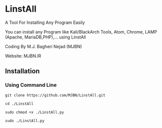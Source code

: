 # LinstAll
A Tool For Installing Any Program Easily

You can install any Program like Kali/BlackArch Tools, Atom, Chrome, LAMP (Apache, MariaDB,PHP),... using LinstAll

Coding By M.J. Bagheri Nejad (MJBN)

Website: MJBN.IR

<h2>Installation</h2>
<h3>Using Command Line</h3>

    git clone https://github.com/MJBN/LinstAll.git
    
    cd ./LinstAll
    
    sudo chmod +x ./LinstAll.py
    
    sudo ./LinstAll.py

